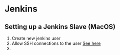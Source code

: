 # Jenkins





## Setting up a Jenkins Slave (MacOS)



1. Create new jenkins user
2. Allow SSH connections to the user [See here](http://osxdaily.com/2011/09/30/remote-login-ssh-server-mac-os-x/)
3. 

